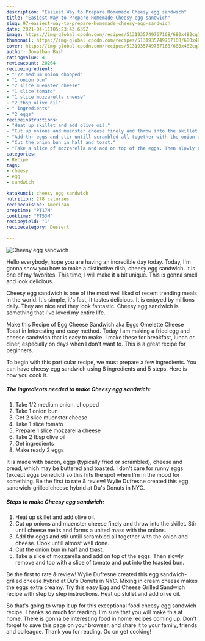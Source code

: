 ```yaml
---
description: "Easiest Way to Prepare Homemade Cheesy egg sandwich"
title: "Easiest Way to Prepare Homemade Cheesy egg sandwich"
slug: 97-easiest-way-to-prepare-homemade-cheesy-egg-sandwich
date: 2021-04-11T05:23:43.635Z
image: https://img-global.cpcdn.com/recipes/5131935749767168/680x482cq70/cheesy-egg-sandwich-recipe-main-photo.jpg
thumbnail: https://img-global.cpcdn.com/recipes/5131935749767168/680x482cq70/cheesy-egg-sandwich-recipe-main-photo.jpg
cover: https://img-global.cpcdn.com/recipes/5131935749767168/680x482cq70/cheesy-egg-sandwich-recipe-main-photo.jpg
author: Jonathan Bush
ratingvalue: 4
reviewcount: 20264
recipeingredient:
- "1/2 medium onion chopped"
- "1 onion bun"
- "2 slice muenster cheese"
- "1 slice tomato"
- "1 slice mozzarella cheese"
- "2 tbsp olive oil"
- " ingredients"
- "2 eggs"
recipeinstructions:
- "Heat up skillet and add olive oil."
- "Cut up onions and muenster cheese finely and throw into the skillet. Stir until cheese melts and forms a united mass with the onions."
- "Add thr eggs and stir untill scrambled all together with the onion and cheese. Cook untill almost well done."
- "Cut the onion bun in half and toast."
- "Take a slice of mozzarella and add on top of the eggs. Then slowly remove and top with a slice of tomato and put into the toasted bun."
categories:
- Recipe
tags:
- cheesy
- egg
- sandwich

katakunci: cheesy egg sandwich 
nutrition: 278 calories
recipecuisine: American
preptime: "PT17M"
cooktime: "PT53M"
recipeyield: "1"
recipecategory: Dessert

---
```



![Cheesy egg sandwich](https://img-global.cpcdn.com/recipes/5131935749767168/680x482cq70/cheesy-egg-sandwich-recipe-main-photo.jpg)

Hello everybody, hope you are having an incredible day today. Today, I'm gonna show you how to make a distinctive dish, cheesy egg sandwich. It is one of my favorites. This time, I will make it a bit unique. This is gonna smell and look delicious.

Cheesy egg sandwich is one of the most well liked of recent trending meals in the world. It's simple, it's fast, it tastes delicious. It is enjoyed by millions daily. They are nice and they look fantastic. Cheesy egg sandwich is something that I've loved my entire life.

Make this Recipe of Egg Cheese Sandwich aka Eggs Omelette Cheese Toast in Interesting and easy method. Today I am making a fried egg and cheese sandwich that is easy to make. I make these for breakfast, lunch or diner, especially on days when I don&#39;t want to. This is a great recipe for beginners.


To begin with this particular recipe, we must prepare a few ingredients. You can have cheesy egg sandwich using 8 ingredients and 5 steps. Here is how you cook it.

<!--inarticleads1-->

##### The ingredients needed to make Cheesy egg sandwich:

1. Take 1/2 medium onion, chopped
1. Take 1 onion bun
1. Get 2 slice muenster cheese
1. Take 1 slice tomato
1. Prepare 1 slice mozzarella cheese
1. Take 2 tbsp olive oil
1. Get  ingredients
1. Make ready 2 eggs


It is made with bacon, eggs (typically fried or scrambled), cheese and bread, which may be buttered and toasted. I don&#39;t care for runny eggs (except eggs benedict) so this hits the spot when I&#39;m in the mood for something. Be the first to rate &amp; review! Wylie Dufresne created this egg sandwich-grilled cheese hybrid at Du&#39;s Donuts in NYC. 

<!--inarticleads2-->

##### Steps to make Cheesy egg sandwich:

1. Heat up skillet and add olive oil.
1. Cut up onions and muenster cheese finely and throw into the skillet. Stir until cheese melts and forms a united mass with the onions.
1. Add thr eggs and stir untill scrambled all together with the onion and cheese. Cook untill almost well done.
1. Cut the onion bun in half and toast.
1. Take a slice of mozzarella and add on top of the eggs. Then slowly remove and top with a slice of tomato and put into the toasted bun.


Be the first to rate &amp; review! Wylie Dufresne created this egg sandwich-grilled cheese hybrid at Du&#39;s Donuts in NYC. Mixing in cream cheese makes the eggs extra creamy. Try this easy Egg and Cheese Grilled Sandwich recipe with step by step instructions. Heat up skillet and add olive oil. 

So that's going to wrap it up for this exceptional food cheesy egg sandwich recipe. Thanks so much for reading. I'm sure that you will make this at home. There is gonna be interesting food in home recipes coming up. Don't forget to save this page on your browser, and share it to your family, friends and colleague. Thank you for reading. Go on get cooking!
